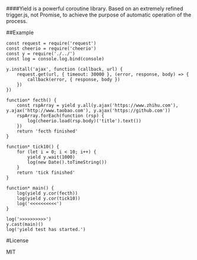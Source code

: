 ####Yield is a powerful coroutine library.
Based on an extremely refined trigger.js, not Promise, to achieve the purpose of automatic operation of the process.

##Example

	const request = require('request')
	const cheerio = require('cheerio')
	const y = require('./../')
	const log = console.log.bind(console)

	y.install('ajax', function (callback, url) {
	    request.get(url, { timeout: 30000 }, (error, response, body) => {
	        callback(error, { response, body })
	    })
	})
	
	function* fecth() {
	    const rspArray = yield y.all(y.ajax('https://www.zhihu.com'), y.ajax('http://www.taobao.com'), y.ajax('https://github.com'))
	    rspArray.forEach(function (rsp) {
	        log(cheerio.load(rsp.body)('title').text())
	    })
	    return 'fecth finished'
	}
	
	function* tick10() {
	    for (let i = 0; i < 10; i++) {
	        yield y.wait(1000)
	        log(new Date().toTimeString())
	    }
	    return 'tick finished'
	}
	
	function* main() {
	    log(yield y.cor(fecth))
	    log(yield y.cor(tick10))
	    log('<<<<<<<<<<')
	}
	
	log('>>>>>>>>>>')
	y.cast(main)()
	log('yield test has started.')




#License

MIT